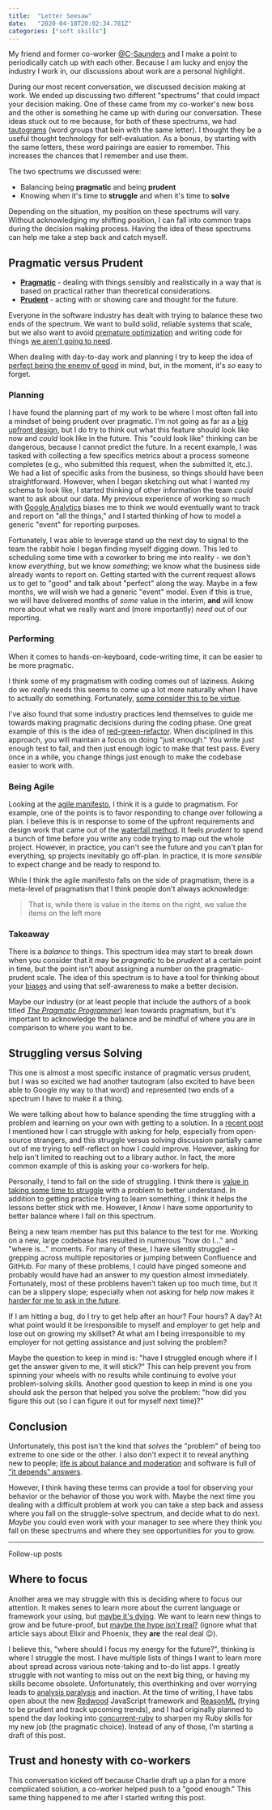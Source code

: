 ```yaml
---
title:  "Letter Seesaw"
date:   "2020-04-18T20:02:34.781Z"
categories: ["soft skills"]
---
```



My friend and former co-worker [@C-Saunders](https://github.com/c-saunders) and I make a point to periodically catch up with each other. Because I am lucky and enjoy the industry I work in, our discussions about work are a personal highlight. 

During our most recent conversation, we discussed decision making at work. We ended up discussing two different "spectrums" that could impact your decision making. One of these came from my co-worker's new boss and the other is something he came up with during our conversation. These ideas stuck out to me because, for both of these spectrums, we had [tautograms](https://en.wikipedia.org/wiki/Tautogram) (word groups that bein with the same letter). I thought they be a useful thought technology for self-evaluation. As a bonus, by starting with the same letters, these word pairings are easier to remember. This increases the chances that I remember and use them. 

 The two spectrums we discussed were: 

* Balancing being **pragmatic** and being **prudent**
* Knowing when it's time to **struggle** and when it's time to **solve**

Depending on the situation, my position on these spectrums will vary. Without acknowledging my shifting position, I can fall into common traps during the decision making process. Having the idea of these spectrums can help me take a step back and catch myself. 

## Pragmatic versus Prudent

* [**Pragmatic**](https://www.lexico.com/en/definition/pragmatic) - dealing with things sensibly and realistically in a way that is based on practical rather than theoretical considerations.
* [**Prudent**](https://www.lexico.com/en/definition/prudent) - acting with or showing care and thought for the future.

Everyone in the software industry has dealt with trying to balance these two ends of the spectrum. We want to build solid, reliable systems that scale, but we also want to avoid [premature optimization](https://wiki.c2.com/?PrematureOptimization) and writing code for things [we aren't going to need](https://martinfowler.com/bliki/Yagni.html). 

When dealing with day-to-day work and planning I try to keep the idea of [perfect being the enemy of good](https://en.wikipedia.org/wiki/Perfect_is_the_enemy_of_good) in mind, but, in the moment, it's _so_ easy to forget. 

### Planning

I have found the planning part of my work to be where I most often fall into a mindset of being prudent over pragmatic. I'm not going as far as a [big upfront design](https://wiki.c2.com/?BigDesignUpFront), but I do try to think out what this feature should look like now and _could_ look like in the future. This "could look like" thinking can be dangerous, because I cannot predict the future. In a recent example, I was tasked with collecting a few specifics metrics about a process someone completes (e.g., who submitted this request, when the submitted it, etc.). We had a list of specific asks from the business, so things should have been straightforward. However, when I began sketching out what I wanted my schema to look like, I started thinking of other information the team _could_ want to ask about our data. My previous experience of working so much with [Google Analytics](https://analytics.google.com/analytics/web/) biases me to think we would eventually want to track and report on "all the things," and I started thinking of how to model a generic "event" for reporting purposes. 

Fortunately, I was able to leverage stand up the next day to signal to the team the rabbit hole I began finding myself digging down. This led to scheduling some time with a coworker to bring me into reality - we don't know _everything_, but we know _something_; we know what the business side already wants to report on. Getting started with the current request allows us to get to "good" and talk about "perfect" along the way. Maybe in a few months, we will wish we had a generic "event" model. Even if this is true, we will have delivered months of _some_ value in the interim, **and** will know more about what we really want and (more importantly) _need_ out of our reporting. 

### Performing 

When it comes to hands-on-keyboard, code-writing time, it can be easier to be more pragmatic. 

I think some of my pragmatism with coding comes out of laziness. Asking do we _really_ needs this seems to come up a lot more naturally when I have to actually _do_ something. Fortunately, [some consider this to be virtue](http://threevirtues.com/).

I've also found that some industry practices lend themselves to guide me towards making pragmatic decisions during the coding phase. One great example of this is the idea of [red-green-refactor](https://www.jamesshore.com/Blog/Red-Green-Refactor.html). When disciplined in this approach, you will maintain a focus on doing "just enough." You write just enough test to fail, and then just enough logic to make that test pass. Every once in a while, you change things just enough to make the codebase easier to work with. 


### Being Agile

Looking at the [agile manifesto](
https://agilemanifesto.org/), I think it is a guide to pragmatism. For example, one of the points is to favor responding to change over following a plan. I believe this is in response to some of the upfront requirements and design work that came out of the [waterfall method](https://en.wikipedia.org/wiki/Waterfall_model). It feels _prudent_ to spend a bunch of time before you write any code trying to map out the whole project. However, in practice, you can't see the future and you can't plan for everything, sp projects inevitably go off-plan. In practice, it is more _sensible_ to expect change and be ready to respond to. 

While I think the agile manifesto falls on the side of pragmatism, there is a meta-level of pragmatism that I think people don't always acknowledge:

> That is, while there is value in the items on the right, 
> we value the items on the left more

### Takeaway

There is a _balance_ to things. This spectrum idea may start to break down when you consider that it may be _pragmatic_ to be _prudent_ at a certain point in time, but the point isn't about assigning a number on the pragmatic-prudent scale. The idea of this spectrum is to have a tool for thinking about your [biases](https://en.wikipedia.org/wiki/List_of_cognitive_biases) and using that self-awareness to make a better decision. 


Maybe our industry (or at least people that include the authors of a book titled [_The Pragmatic Programmer_](https://pragprog.com/book/tpp20/the-pragmatic-programmer-20th-anniversary-edition)) lean towards pragmatism, but it's important to acknowledge the balance and be mindful of where you are in comparison to where you want to be. 

## Struggling versus Solving

This one is almost a most specific instance of pragmatic versus prudent, but I was so excited we had another tautogram (also excited to have been able to Google my way to that word) and represented two ends of a spectrum I have to make it a thing.

We were talking about how to balance spending the time struggling with a problem and learning on your own with getting to a solution. In a [recent post](/2020/04/how-i-debug-my-dependencies#asking-for-help) I mentioned how I can struggle with asking for help, especially from open-source strangers, and this struggle versus solving discussion partially came out of me trying to self-reflect on how I could improve. However, asking for help isn't limited to reaching out to a library author. In fact, the more common example of this is asking your co-workers for help.

Personally, I tend to fall on the side of struggling. I think there is [value in taking some time to struggle](https://news.stanford.edu/2019/09/30/embrace-struggle-education-professor-challenges-common-beliefs-teaching-learning/) with a problem to better understand. In addition to getting practice trying to learn something, I think it helps the lessons better stick with me. However, I _know_ I have some opportunity to better balance where I fall on this spectrum.

Being a new team member has put this balance to the test for me. Working on a new, large codebase has resulted in numerous "how do I..." and "where is..." moments. For many of these, I have silently struggled - grepping across multiple repositories or jumping between Confluence and GitHub. For many of these problems, I could have pinged someone and probably would have had an answer to my question almost immediately. Fortunately, most of these problems haven't taken up too much time, but it can be a slippery slope; especially when not asking for help _now_ makes it [harder for me to ask in the future](https://www.andymort.com/hard-asking-for-help/).

If I am hitting a bug, do I try to get help after an hour? Four hours? A day?  At what point would it be irresponsible to myself and employer to get help and lose out on growing my skillset? At what am I being irresponsible to my employer for not getting assistance and just solving the problem? 

Maybe the question to keep in mind is: "have I struggled enough where if I get the answer given to me, it will stick?" This can help prevent you from spinning your wheels with no results while continuing to evolve your problem-solving skills. Another good question to keep in mind is one you should ask the person that helped you solve the problem: "how did you figure this out (so I can figure it out for myself next time)?"

## Conclusion

Unfortunately, this post isn't the kind that _solves_ the "problem" of being too extreme to one side or the other. I also don't expect it to reveal anything new to people; [life is about balance and moderation](https://xkcd.com/1592/) and software is full of ["it depends" answers](https://softwareengineering.meta.stackexchange.com/questions/766/how-to-answer-it-depends-questions). 

However, I think having these terms can provide a tool for observing your behavior or the behavior of those you work with. Maybe the next time you dealing with a difficult problem at work you can take a step back and assess where you fall on the struggle-solve spectrum, and decide what to do next. _Maybe_ you could even work with your manager to see where they think you fall on these spectrums and where they see opportunities for you to grow. 


----
Follow-up posts

## Where to focus

Another area we may struggle with this is deciding where to focus our attention. It makes senes to learn more about the current language or framework your using, but [maybe it's dying](https://www.reddit.com/r/learnprogramming/comments/7oam8p/which_programming_language_is_dying/). We want to learn new things to grow and be future-proof, but [maybe the hype _isn't_ real?](https://blog.daftcode.pl/hype-driven-development-3469fc2e9b22) (ignore what that article says about Elixir and Phoenix, they **are** the real deal 😉).

I believe this, "where should I focus my energy for the future?", thinking is where I struggle the most.  I have multiple lists of things I want to learn more about spread across various note-taking and to-do list apps. I greatly struggle with not wanting to miss out on the next big thing, or having my skills become obsolete. Unfortunately, this overthinking and over worrying leads to [analysis paralysis](https://xkcd.com/1801/) and inaction. At the time of writing, I have tabs open about the new [Redwood](https://github.com/redwoodjs/redwood) JavaScript framework and [ReasonML](https://reasonml.github.io/) (trying to be prudent and track upcoming trends), and I had originally planned to spend the day looking into [concurrent-ruby](https://github.com/ruby-concurrency/concurrent-ruby) to sharpen my Ruby skills for my new job (the pragmatic choice). Instead of any of those, I'm starting a draft of this post.

## Trust and honesty with co-workers

This conversation kicked off because Charlie draft up a plan for a more complicated solution, a co-worker helped push to a "good enough." This same thing happened to me after I started writing this post.


